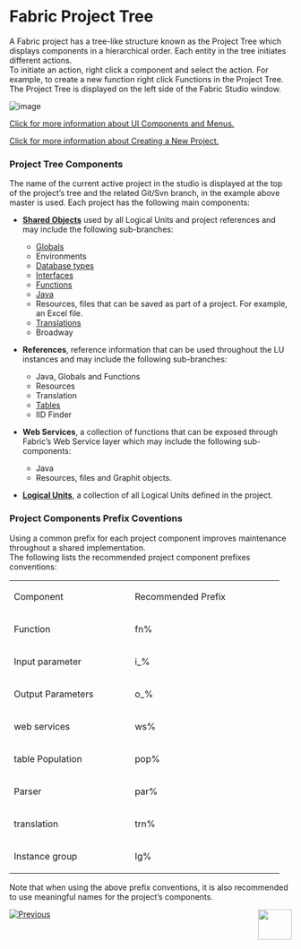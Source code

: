 # Fabric Project Tree

A Fabric project has a tree-like structure known as the Project Tree which displays components in a hierarchical order. Each entity in the tree initiates different actions.\
To initiate an action, right click a component and select the action. For example, to create a new function right click Functions in the Project Tree.\
The Project Tree is displayed on the left side of the Fabric Studio window.

![image](https://github.com/k2view-academy/K2View-Academy/blob/master/articles/04_fabric_studio/images/04_08_01%20fabric%20studio%20window.jpg)

[Click for more information about UI Components and Menus.](https://github.com/k2view-academy/K2View-Academy/blob/fa76f26211c76653e78f8848f33146529ff2ce41/articles/04_fabric_studio/01_UI_components_and_menus.md)

[Click for more information about Creating a New Project.](https://github.com/k2view-academy/K2View-Academy/blob/fa76f26211c76653e78f8848f33146529ff2ce41/articles/04_fabric_studio/05_creating_a_new_project.md) 

### Project Tree Components
 
The name of the current active project in the studio is displayed at the top of the project’s tree and the related Git/Svn branch, in the example above master is used.
Each project has the following main components: 
* **[Shared Objects](https://github.com/k2view-academy/K2View-Academy/blob/master/articles/04_fabric_studio/12_shared_objects.md)** used by all Logical Units and project references and may include the following sub-branches:
  * [Globals](https://github.com/k2view-academy/K2View-Academy/blob/master/articles/08_globals/01_globals_overview.md) 
  * Environments 
  * [Database types](https://github.com/k2view-academy/K2View-Academy/blob/fa76f26211c76653e78f8848f33146529ff2ce41/articles/05_DB_interfaces/03_DB_interfaces_overview.md) 
  * [Interfaces](https://github.com/k2view-academy/K2View-Academy/blob/master/articles/05_DB_interfaces/01_interfaces_overview.md) 
  * [Functions](https://github.com/k2view-academy/K2View-Academy/blob/fa76f26211c76653e78f8848f33146529ff2ce41/articles/07_table_population/08_project_functions.md) 
  * [Java](https://github.com/k2view-academy/K2View-Academy/blob/master/articles/07_table_population/06_table_population_transformation_rules.md) 
  * Resources, files that can be saved as part of a project. For example, an Excel file.
  * [Translations](https://github.com/k2view-academy/K2View-Academy/blob/master/articles/09_translations/01_translations_overview_and_use_cases.md) 
  * Broadway

* **References**, reference information that can be used throughout the LU instances and may include the following sub-branches:
  * Java, Globals and Functions
  * Resources
  * Translation
  * [Tables](https://github.com/k2view-academy/K2View-Academy/blob/master/articles/07_table_population/01_table_population_overview.md)
  * IID Finder

* **Web Services**, a collection of functions that can be exposed through Fabric’s Web Service layer which may include the following sub-components:
  * Java
  * Resources, files and Graphit objects.

* [**Logical Units**](https://github.com/k2view-academy/K2View-Academy/blob/master/articles/03_logical_units/01_LU_overview.md), a collection of all Logical Units defined in the project.


### Project Components Prefix Coventions 
 
Using a common prefix for each project component improves maintenance throughout a shared implementation.\
The following lists the recommended project component prefixes conventions:

<table>
<tbody>
<tr>
<td width="200">
<p>Component</p>
</td>
<td width="250">
<p>Recommended Prefix</p>
</td>
</tr>
<tr>
<td width="166">
<p>Function</p>
</td>
<td width="136">
<p>fn%</p>
</td>
</tr>
<tr>
<td width="166">
<p>Input parameter</p>
</td>
<td width="136">
<p>i_%</p>
</td>
</tr>
<tr>
<td width="166">
<p>Output Parameters</p>
</td>
<td width="136">
<p>o_%</p>
</td>
</tr>
<tr>
<td width="166">
<p>web services</p>
</td>
<td width="136">
<p>ws%</p>
</td>
</tr>
<tr>
<td width="166">
<p>table Population</p>
</td>
<td width="136">
<p>pop%</p>
</td>
</tr>
<tr>
<td width="166">
<p>Parser</p>
</td>
<td width="136">
<p>par%</p>
</td>
</tr>
<tr>
<td width="166">
<p>translation</p>
</td>
<td width="136">
<p>trn%</p>
</td>
</tr>
<tr>
<td width="166">
<p>Instance group</p>
</td>
<td width="136">
<p>Ig%</p>
</td>
</tr>
</tbody>
</table>


Note that when using the above prefix conventions, it is also recommended to use meaningful names for the project’s components.


[![Previous](https://github.com/k2view-academy/K2View-Academy/blob/master/articles/images/Previous.png)](https://github.com/k2view-academy/K2View-Academy/blob/master/articles/04_fabric_studio/07_best_practices_for_working_with_GIT_and_SVN.md)[<img align="right" width="60" height="54" src="https://github.com/k2view-academy/K2View-Academy/blob/master/articles/images/Next.png">](https://github.com/k2view-academy/K2View-Academy/blob/master/articles/04_fabric_studio/09_logic_files_and_categories.md)
